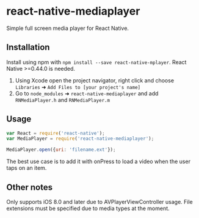 # react-native-mediaplayer
Simple full screen media player for React Native. 

## Installation
Install using npm with `npm install --save react-native-mplayer`. React Native >=0.44.0 is needed.

1. Using Xcode open the project navigator, right click and choose `Libraries` ➜ `Add Files to [your project's name]`
2. Go to `node_modules` ➜ `react-native-mediaplayer` and add `RNMediaPlayer.h` and `RNMediaPlayer.m`

## Usage
```javascript
var React = require('react-native');
var MediaPlayer = require('react-native-mediaplayer');

MediaPlayer.open({uri: 'filename.ext'});
```

The best use case is to add it with onPress to load a video when the user taps on an item.

## Other notes


Only supports iOS 8.0 and later due to AVPlayerViewController usage.
File extensions must be specified due to media types at the moment.
